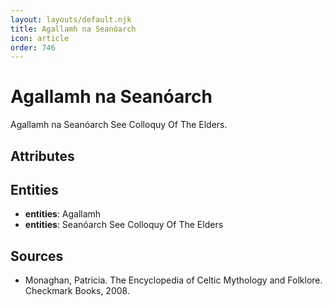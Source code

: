 ```yaml
---
layout: layouts/default.njk
title: Agallamh na Seanóarch
icon: article
order: 746
---
```

# Agallamh na Seanóarch

Agallamh na Seanóarch See Colloquy Of The Elders.

## Attributes


## Entities

- **entities**: Agallamh
- **entities**: Seanóarch See Colloquy Of The Elders

## Sources

- Monaghan, Patricia. The Encyclopedia of Celtic Mythology and Folklore. Checkmark Books, 2008.

